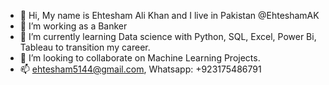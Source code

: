 - 👋 Hi, My name is  Ehtesham Ali Khan and I live in Pakistan @EhteshamAK
- 👀 I’m working as a Banker 
- 🌱 I’m currently learning Data science with Python, SQL, Excel, Power Bi, Tableau to transition my career.
- 💞️ I’m looking to collaborate on Machine Learning Projects.
- 📫 ehtesham5144@gmail.com, Whatsapp: +923175486791

<!---
EhteshamAK/EhteshamAK is a ✨ special ✨ repository because its `README.md` (this file) appears on your GitHub profile.
You can click the Preview link to take a look at your changes.
--->
